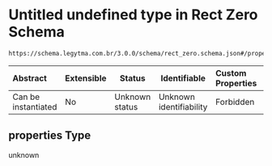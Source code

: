 # Untitled undefined type in Rect Zero Schema

```txt
https://schema.legytma.com.br/3.0.0/schema/rect_zero.schema.json#/properties
```




| Abstract            | Extensible | Status         | Identifiable            | Custom Properties | Additional Properties | Access Restrictions | Defined In                                                                        |
| :------------------ | ---------- | -------------- | ----------------------- | :---------------- | --------------------- | ------------------- | --------------------------------------------------------------------------------- |
| Can be instantiated | No         | Unknown status | Unknown identifiability | Forbidden         | Allowed               | none                | [rect_zero.schema.json\*](../schema/rect_zero.schema.json) |

## properties Type

unknown
